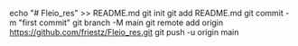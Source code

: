 echo "# Fleio_res" >> README.md
git init
git add README.md
git commit -m "first commit"
git branch -M main
git remote add origin https://github.com/friestz/Fleio_res.git
git push -u origin main
